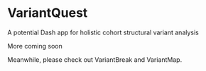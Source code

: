 # VariantQuest
A potential Dash app for holistic cohort structural variant analysis

More coming soon

Meanwhile, please check out VariantBreak and VariantMap.
